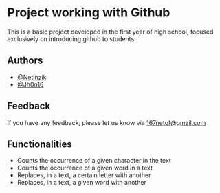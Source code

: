 # Project working with Github

This is a basic project developed in the first year of high school, focused exclusively on introducing github to students.


## Authors

- [@Netinzik](https://github.com/Netinzik)
- [@Jh0n16](https://github.com/Jh0n16)


## Feedback

If you have any feedback, please let us know via 167netof@gmail.com


## Functionalities

- Counts the occurrence of a given character in the text 
- Counts the occurrence of a given word in a text
- Replaces, in a text, a certain letter with another
- Replaces, in a text, a given word with another 
